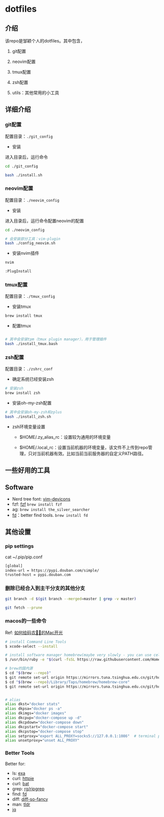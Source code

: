 # dotfiles

## 介绍

该repo是邹颖个人的dotfiles。其中包含，

1. git配置

2. neovim配置

3. tmux配置

4. zsh配置

5. utils：其他常用的小工具


## 详细介绍


### git配置

配置目录：`./git_config`

- 安装

进入目录后，运行命令

```bash
cd ./git_config

bash ./install.sh
```

### neovim配置

配置目录：`./neovim_config`

- 安装

进入目录后，运行命令配置neovim的配置

```bash
cd ./neovim_config

# 会安装部分工具：vim-plugin
bash ./config_neovim.sh
```

- 安装nvim插件

```bash
nvim

:PlugInstall
```

### tmux配置

配置目录：`./tmux_config`

- 安装tmux

```bash
brew install tmux
```

- 配置tmux

```bash

# 其中会安装tpm（tmux plugin manager），用于管理插件
bash ./install_tmux.bash
```


### zsh配置

配置目录：`./zshrc_conf`


- 确定系统已经安装zsh

```bash
# 安装zsh
brew install zsh
```

- 安装oh-my-zsh配置

```bash
# 其中会安装oh-my-zsh和zplus
bash ./install_zsh.sh
```

- zsh环境变量设置

  - $HOME/.zy_alias_rc：设置较为通用的环境变量
  
  - $HOME/.local_rc：设置当前机器的环境变量，该文件不上传到repo管理，只对当前机器有效。比如当前当前服务器的自定义PATH路径。





## 一些好用的工具


## Software ##
- Nerd tree font: [vim-devicons](https://github.com/ryanoasis/vim-devicons)
- fzf: [fzf](https://github.com/junegunn/fzf) `brew install fzf`
- ag: `brew install the_silver_searcher`
- [fd](https://github.com/sharkdp/fd)：better find tools. `brew install fd`


## 其他设置

### pip settings ###

cat ~/.pip/pip.conf

```bash
[global]
index-url = https://pypi.douban.com/simple/
trusted-host = pypi.douban.com
```

### 删除已经合入到主干分支的其他分支

```bash
git branch -d $(git branch --merged=master | grep -v master)

git fetch --prune
```

### macos的一些命令

Ref: [如何给码农👨‍💻‍的Mac开光](https://wyydsb.xin/other/terminal.html)


```bash
# install Command Line Tools
$ xcode-select --install

# install software manager homebrew(maybe very slowly - you can use cellular)
$ /usr/bin/ruby -e "$(curl -fsSL https://raw.githubusercontent.com/Homebrew/install/master/install)"

# brew的国内源
$ cd "$(brew --repo)"
$ git remote set-url origin https://mirrors.tuna.tsinghua.edu.cn/git/homebrew/brew.git
$ cd "$(brew --repo)/Library/Taps/homebrew/homebrew-core"
$ git remote set-url origin https://mirrors.tuna.tsinghua.edu.cn/git/homebrew/homebrew-core.git


# alias
alias dkst="docker stats"
alias dkpsa="docker ps -a"
alias dkimgs="docker images"
alias dkcpup="docker-compose up -d"
alias dkcpdown="docker-compose down"
alias dkcpstart="docker-compose start"
alias dkcpstop="docker-compose stop"
alias setproxy="export ALL_PROXY=socks5://127.0.0.1:1086"  # terminal proxy
alias unsetproxy="unset ALL_PROXY"
```


### Better Tools

Better for:

- ls: [exa](https://github.com/ogham/exa)
- curl: [httpie](https://httpie.org/)
- curl: [bat](https://github.com/sharkdp/bat)
- grep: [rg/ripgrep](https://github.com/BurntSushi/ripgrep)
- find: [fd](https://github.com/sharkdp/fd)
- diff: [diff-so-fancy](https://github.com/so-fancy/diff-so-fancy)
- man: [tldr](https://github.com/tldr-pages/tldr)
- [jq](https://github.com/stedolan/jq)

